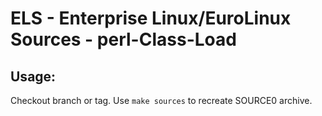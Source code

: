 # ELS - Enterprise Linux/EuroLinux Sources - perl-Class-Load
 
## Usage:
  Checkout branch or tag. Use `make sources` to recreate  SOURCE0 archive.
